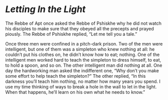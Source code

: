 # ***Letting In the Light***



The Rebbe of Apt once asked the Rebbe of Pshiskhe why he did not watch his disciples to make sure that they obeyed all the precepts and prayed piously. The Rebbe of Pshiskhe replied, “Let me tell you a tale.”

Once three men were confined in a pitch-dark prison. Two of the men were intelligent, but one of them was a simpleton who knew nothing at all: he couldn’t put his clothes on, he didn’t know how to eat; nothing. One of the intelligent men worked hard to teach the simpleton to dress himself, to eat, to hold a spoon, and so on. The other intelligent man did nothing at all. One day the hardworking man asked the indifferent one, “Why don’t you make some effort to help teach the simpleton?” The other replied, “In this darkness you’ll teach him nothing, no matter how many years you spend. I use my time thinking of ways to break a hole in the wall to let in the light. When that happens, he’ll learn on his own what he needs to know.”